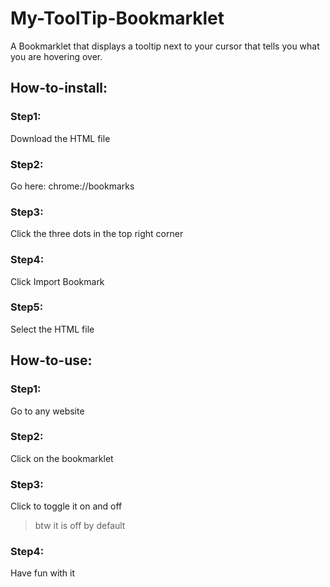 # My-ToolTip-Bookmarklet
A Bookmarklet that displays a tooltip next to your cursor that tells you what you are hovering over.
## How-to-install:
### Step1: 
Download the HTML file
### Step2: 
Go here: chrome://bookmarks
### Step3: 
Click the three dots in the top right corner
### Step4: 
Click Import Bookmark
### Step5: 
Select the HTML file
## How-to-use:
### Step1: 
Go to any website
### Step2: 
Click on the bookmarklet
### Step3: 
Click to toggle it on and off
> btw it is off by default
### Step4: 
Have fun with it

